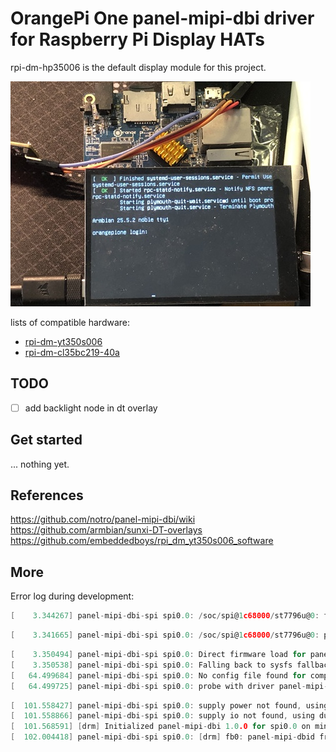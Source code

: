 # OrangePi One panel-mipi-dbi driver for Raspberry Pi Display HATs

rpi-dm-hp35006 is the default display module for this project.

![pic](./assets/rpi-dm-on-orangepi-one.jpg)

lists of compatible hardware:

- [rpi-dm-yt350s006]()
- [rpi-dm-cl35bc219-40a]()

## TODO

- [ ] add backlight node in dt overlay

## Get started

... nothing yet.

## References

https://github.com/notro/panel-mipi-dbi/wiki
https://github.com/armbian/sunxi-DT-overlays
https://github.com/embeddedboys/rpi_dm_yt350s006_software

## More

Error log during development:


```c
[    3.344267] panel-mipi-dbi-spi spi0.0: /soc/spi@1c68000/st7796u@0: failed to get panel-timing (error=-2)
```

```c
[    3.341665] panel-mipi-dbi-spi spi0.0: /soc/spi@1c68000/st7796u@0: panel-timing out of bounds
```

```c
[    3.350494] panel-mipi-dbi-spi spi0.0: Direct firmware load for panel-mipi-dbi-spi.bin failed with error -2
[    3.350538] panel-mipi-dbi-spi spi0.0: Falling back to sysfs fallback for: panel-mipi-dbi-spi.bin
[   64.499684] panel-mipi-dbi-spi spi0.0: No config file found for compatible 'panel-mipi-dbi-spi' (error=-110)
[   64.499725] panel-mipi-dbi-spi spi0.0: probe with driver panel-mipi-dbi-spi failed with error -110
```

```c
[  101.558427] panel-mipi-dbi-spi spi0.0: supply power not found, using dummy regulator
[  101.558866] panel-mipi-dbi-spi spi0.0: supply io not found, using dummy regulator
[  101.568591] [drm] Initialized panel-mipi-dbi 1.0.0 for spi0.0 on minor 2
[  102.004418] panel-mipi-dbi-spi spi0.0: [drm] fb0: panel-mipi-dbid frame buffer device
```